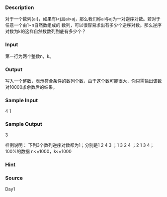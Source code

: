 
### Description
对于一个数列{ai}，如果有i<j且ai>aj，那么我们称ai与aj为一对逆序对数。若对于任意一个由1~n自然数组成的
数列，可以很容易求出有多少个逆序对数。那么逆序对数为k的这样自然数数列到底有多少个？
### Input
第一行为两个整数n，k。
### Output
写入一个整数，表示符合条件的数列个数，由于这个数可能很大，你只需输出该数对10000求余数后的结果。
### Sample Input
4 1
### Sample Output
3

样例说明：
下列3个数列逆序对数都为1；分别是1 2 4 3 ；1 3 2 4 ；2 1 3 4；
100%的数据  n<=1000，k<=1000
### Hint

### Source
Day1